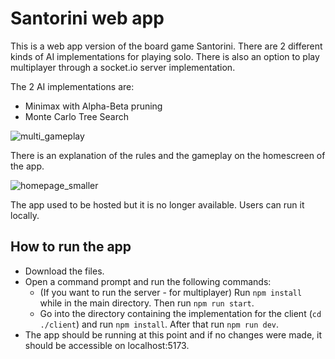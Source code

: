 # Santorini web app

This is a web app version of the board game Santorini. There are 2 different kinds of AI implementations for playing solo. There is also an option to play multiplayer through a socket.io server implementation.

The 2 AI implementations are:
- Minimax with Alpha-Beta pruning
- Monte Carlo Tree Search


![multi_gameplay](https://github.com/user-attachments/assets/fb455ffd-7f14-41d6-9bf4-a3677ce1a44f)



There is an explanation of the rules and the gameplay on the homescreen of the app.


![homepage_smaller](https://github.com/user-attachments/assets/534583da-d216-4a2c-9439-6eb9226f677f)


The app used to be hosted but it is no longer available. Users can run it locally.

## How to run the app
- Download the files.
- Open a command prompt and run the following commands:
  - (If you want to run the server - for multiplayer) Run ```npm install``` while in the main directory. Then run ```npm run start```.
  - Go into the directory containing the implementation for the client (```cd ./client```) and run ```npm install```. After that run ```npm run dev```.
- The app should be running at this point and if no changes were made, it should be accessible on localhost:5173.
